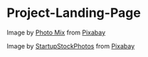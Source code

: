 # Project-Landing-Page

Image by <a href="https://pixabay.com/users/photomix-company-1546875/?utm_source=link-attribution&amp;utm_medium=referral&amp;utm_campaign=image&amp;utm_content=1433427">Photo Mix</a> from <a href="https://pixabay.com//?utm_source=link-attribution&amp;utm_medium=referral&amp;utm_campaign=image&amp;utm_content=1433427">Pixabay</a>

Image by <a href="https://pixabay.com/users/startupstockphotos-690514/?utm_source=link-attribution&amp;utm_medium=referral&amp;utm_campaign=image&amp;utm_content=849825">StartupStockPhotos</a> from <a href="https://pixabay.com//?utm_source=link-attribution&amp;utm_medium=referral&amp;utm_campaign=image&amp;utm_content=849825">Pixabay</a>